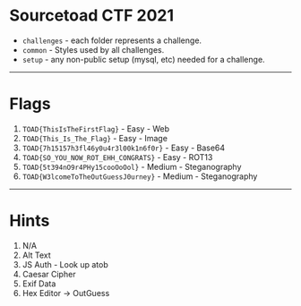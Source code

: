 # Sourcetoad CTF 2021

 * `challenges` - each folder represents a challenge.
 * `common` - Styles used by all challenges.
 * `setup` - any non-public setup (mysql, etc) needed for a challenge.

---
# Flags

 1. `TOAD{ThisIsTheFirstFlag}` - Easy - Web
 2. `TOAD{This_Is_The_Flag}` - Easy - Image
 3. `TOAD{7h15157h3fl46y0u4r3l00k1n6f0r}` - Easy - Base64
 4. `TOAD{SO_YOU_NOW_ROT_EHH_CONGRATS}` - Easy - ROT13
 5. `TOAD{5t394nO9r4PHy15cooOoOol}` - Medium - Steganography
 6. `TOAD{W3lcomeToTheOutGuessJ0urney}` - Medium - Steganography

---
# Hints
 1. N/A
 2. Alt Text
 3. JS Auth - Look up atob
 4. Caesar Cipher
 5. Exif Data
 6. Hex Editor -> OutGuess